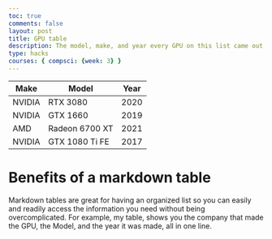 ```yaml
---
toc: true
comments: false
layout: post
title: GPU table
description: The model, make, and year every GPU on this list came out
type: hacks
courses: { compsci: {week: 3} }
---
```


| Make        | Model       | Year |
| ----------- | ----------- | -----|
| NVIDIA      |    RTX 3080 |2020
| NVIDIA      | GTX 1660    | 2019
| AMD         | Radeon 6700 XT | 2021
| NVIDIA      | GTX 1080 Ti FE | 2017

# Benefits of a markdown table

Markdown tables are great for having an organized list so you can easily and readily access the information you need without being overcomplicated. For example, my table, shows you the company that made the GPU, the Model, and the year it was made, all in one line.